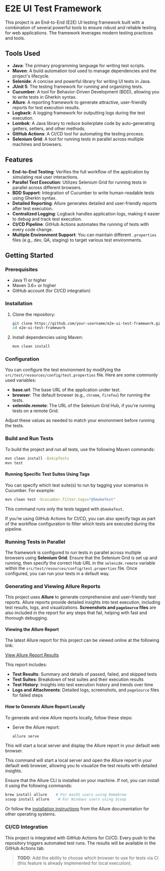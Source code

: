 
# E2E UI Test Framework

This project is an End-to-End (E2E) UI testing framework built with a combination of several powerful tools to ensure robust and reliable testing for web applications. The framework leverages modern testing practices and tools.

## Tools Used

- **Java**: The primary programming language for writing test scripts.
- **Maven**: A build automation tool used to manage dependencies and the project's lifecycle.
- **Selenide**: A concise and powerful library for writing UI tests in Java.
- **JUnit 5**: The testing framework for running and organizing tests.
- **Cucumber**: A tool for Behavior-Driven Development (BDD), allowing you to write tests in Gherkin syntax.
- **Allure**: A reporting framework to generate attractive, user-friendly reports for test execution results.
- **Logback**: A logging framework for outputting logs during the test execution.
- **Lombok**: A Java library to reduce boilerplate code by auto-generating getters, setters, and other methods.
- **GitHub Actions**: A CI/CD tool for automating the testing process.
- **Selenium Grid**: A tool for running tests in parallel across multiple machines and browsers.

## Features

- **End-to-End Testing**: Verifies the full workflow of the application by simulating real user interactions.
- **Parallel Test Execution**: Utilizes Selenium Grid for running tests in parallel across different browsers.
- **BDD Support**: Integration of Cucumber to write human-readable tests using Gherkin syntax.
- **Detailed Reporting**: Allure generates detailed and user-friendly reports after test execution.
- **Centralized Logging**: Logback handles application logs, making it easier to debug and track test execution.
- **CI/CD Pipeline**: GitHub Actions automates the running of tests with every code change.
- **Multiple Environment Support**: You can maintain different `.properties` files (e.g., dev, QA, staging) to target various test environments.

## Getting Started

### Prerequisites

- Java 11 or higher
- Maven 3.6+ or higher
- GitHub account (for CI/CD integration)

### Installation

1. Clone the repository:

   ```bash
   git clone https://github.com/your-username/e2e-ui-test-framework.git
   cd e2e-ui-test-framework
   ```

2. Install dependencies using Maven:

   ```bash
   mvn clean install
   ```

### Configuration

You can configure the test environment by modifying the `src/test/resources/config/test.properties` file. Here are some commonly used variables:

- **base.url**: The base URL of the application under test.
- **browser**: The default browser (e.g., `chrome`, `firefox`) for running the tests.
- **selenide.remote**: The URL of the Selenium Grid Hub, if you're running tests on a remote Grid.

Adjust these values as needed to match your environment before running the tests.

### Build and Run Tests

To build the project and run all tests, use the following Maven commands:

```bash
mvn clean install -DskipTests
mvn test
```

#### Running Specific Test Suites Using Tags

You can specify which test suite(s) to run by tagging your scenarios in Cucumber. For example:

```bash
mvn clean test -Dcucumber.filter.tags="@SmokeTest"
```
This command runs only the tests tagged with `@SmokeTest`.

If you’re using GitHub Actions for CI/CD, you can also specify tags as part of the workflow configuration to filter which tests are executed during the pipeline.

### Running Tests in Parallel

The framework is configured to run tests in parallel across multiple browsers using **Selenium Grid**. Ensure that the Selenium Grid is set up and running, then specify the correct Hub URL in the `selenide.remote` variable within the `src/test/resources/config/test.properties` file. Once configured, you can run your tests in a default way.

### Generating and Viewing Allure Reports

This project uses **Allure** to generate comprehensive and user-friendly test reports. Allure reports provide detailed insights into test execution, including test results, logs, and visualizations. **Screenshots and `pageSource` files** are also included in the report for any steps that fail, helping with fast and thorough debugging.

#### Viewing the Allure Report

The latest Allure report for this project can be viewed online at the following link:

[View Allure Report Results](https://donesvad.github.io/java-ui-test-github/)

This report includes:

- **Test Results**: Summary and details of passed, failed, and skipped tests
- **Test Suites**: Breakdown of test suites and their execution results
- **Test History**: Insights into test execution history and trends over time
- **Logs and Attachments**: Detailed logs, screenshots, and `pageSource` files for failed steps
#### How to Generate Allure Report Locally

To generate and view Allure reports locally, follow these steps:

- Serve the Allure report:
   ```bash
   allure serve
   ```

This will start a local server and display the Allure report in your default web browser.

This command will start a local server and open the Allure report in your default web browser, allowing you to visualize the test results with detailed
insights.

Ensure that the Allure CLI is installed on your machine. If not, you can install it using the following commands:

```bash
brew install allure    # For macOS users using Homebrew
scoop install allure    # For Windows users using Scoop
```

Or follow the [installation instructions](https://allurereport.org/docs/install/) from the Allure documentation for other operating systems.

### CI/CD Integration

This project is integrated with GitHub Actions for CI/CD. Every push to the repository triggers automated test runs. The results will be available in the GitHub Actions tab.

> **TODO**: Add the ability to choose which browser to use for tests via CI (this feature is already implemented for local execution).
